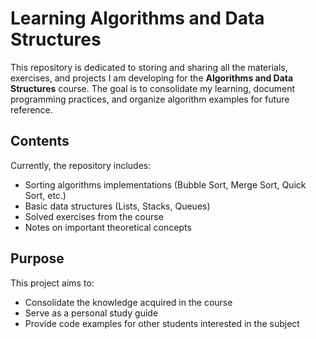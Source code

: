 # Learning Algorithms and Data Structures

This repository is dedicated to storing and sharing all the materials, exercises, and projects I am developing for the **Algorithms and Data Structures** course. The goal is to consolidate my learning, document programming practices, and organize algorithm examples for future reference.

## Contents

Currently, the repository includes:

- Sorting algorithms implementations (Bubble Sort, Merge Sort, Quick Sort, etc.)
- Basic data structures (Lists, Stacks, Queues)
- Solved exercises from the course
- Notes on important theoretical concepts

## Purpose

This project aims to:

- Consolidate the knowledge acquired in the course
- Serve as a personal study guide
- Provide code examples for other students interested in the subject



